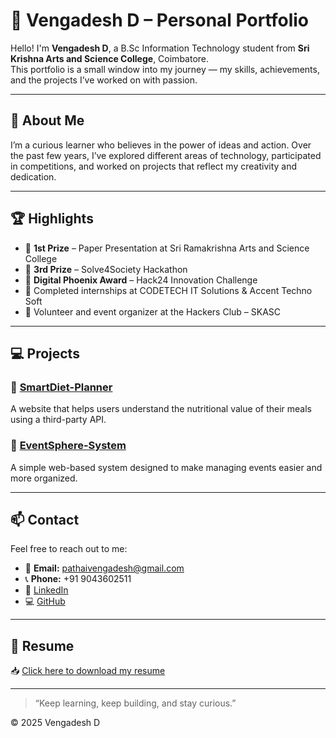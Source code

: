 # 🌟 Vengadesh D – Personal Portfolio

Hello! I'm **Vengadesh D**, a B.Sc Information Technology student from **Sri Krishna Arts and Science College**, Coimbatore.  
This portfolio is a small window into my journey — my skills, achievements, and the projects I’ve worked on with passion.

---

## 👋 About Me

I’m a curious learner who believes in the power of ideas and action. Over the past few years, I’ve explored different areas of technology, participated in competitions, and worked on projects that reflect my creativity and dedication.

---

## 🏆 Highlights

- 🥇 **1st Prize** – Paper Presentation at Sri Ramakrishna Arts and Science College  
- 🥉 **3rd Prize** – Solve4Society Hackathon  
- 🏅 **Digital Phoenix Award** – Hack24 Innovation Challenge  
- 💼 Completed internships at CODETECH IT Solutions & Accent Techno Soft  
- 🎯 Volunteer and event organizer at the Hackers Club – SKASC

---

## 💻 Projects

### 📌 [SmartDiet-Planner](https://github.com/DVENGADESH/diet-planner-website-using-Edamamm-api)
A website that helps users understand the nutritional value of their meals using a third-party API.

### 📌 [EventSphere-System](https://github.com/DVENGADESH/Event_Management_System)
A simple web-based system designed to make managing events easier and more organized.

---

## 📫 Contact

Feel free to reach out to me:

- 📧 **Email:** pathaivengadesh@gmail.com  
- 📞 **Phone:** +91 9043602511  
- 🔗 [LinkedIn](https://www.linkedin.com/in/vengadesh-dharmarajan)  
- 💻 [GitHub](https://github.com/DVENGADESH)

---

## 📄 Resume

📥 [Click here to download my resume](assets/23BIT161_VENGADESH.pdf)

---

> “Keep learning, keep building, and stay curious.”  

© 2025 Vengadesh D
